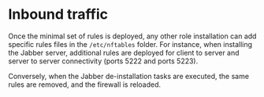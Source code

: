 # Inbound traffic

Once the minimal set of rules is deployed, any other role installation can add specific rules
files in the `/etc/nftables` folder. For instance, when installing the Jabber server,
additional rules are deployed for client to server and server to server connectivity (ports
5222 and ports 5223).

Conversely, when the Jabber de-installation tasks are executed, the same rules are removed,
and the firewall is reloaded.
